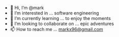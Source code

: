 - 👋 Hi, I’m @mark
- 👀 I’m interested in ... software engineering
- 🌱 I’m currently learning ... to enjoy the moments
- 💞️ I’m looking to collaborate on ... epic adventures
- 📫 How to reach me ... markx96@gmail.com

<!---
markxxxx/markxxxx is a ✨ special ✨ repository because its `README.md` (this file) appears on your GitHub profile.
You can click the Preview link to take a look at your changes.
--->
